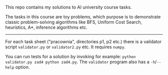This repo contains my solutions to AI university course tasks.

The tasks in this course are toy problems, which purpose is to demonstrate classic problem-solving algorithms like BFS, Uniform Cost Search, heuristics, A*, inference
algorithms etc.

---

For each task sheet ("pracownia", directories p1, p2 etc.) there is a validator script `validator.py` or `validator2.py` etc. It requires `numpy`. 

You can run tests for a solution by invoking for example: `python validator.py zad4 python zad4.py`. The `validator` program also has a `-h`/`--help` option.
